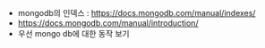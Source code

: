 * mongodb의 인덱스 : https://docs.mongodb.com/manual/indexes/
* https://docs.mongodb.com/manual/introduction/
* 우선 mongo db에 대한 동작 보기